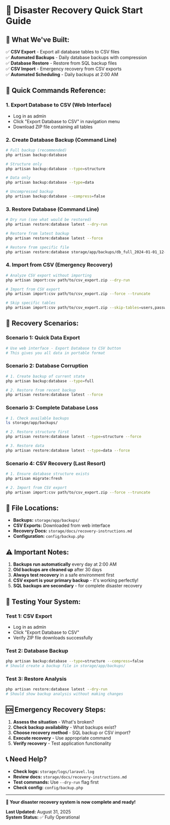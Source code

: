 # 🚨 Disaster Recovery Quick Start Guide

## 🎯 **What We've Built:**

✅ **CSV Export** - Export all database tables to CSV files  
✅ **Automated Backups** - Daily database backups with compression  
✅ **Database Restore** - Restore from SQL backup files  
✅ **CSV Import** - Emergency recovery from CSV exports  
✅ **Automated Scheduling** - Daily backups at 2:00 AM

## 🚀 **Quick Commands Reference:**

### **1. Export Database to CSV (Web Interface)**

-   Log in as admin
-   Click "Export Database to CSV" in navigation menu
-   Download ZIP file containing all tables

### **2. Create Database Backup (Command Line)**

```bash
# Full backup (recommended)
php artisan backup:database

# Structure only
php artisan backup:database --type=structure

# Data only
php artisan backup:database --type=data

# Uncompressed backup
php artisan backup:database --compress=false
```

### **3. Restore Database (Command Line)**

```bash
# Dry run (see what would be restored)
php artisan restore:database latest --dry-run

# Restore from latest backup
php artisan restore:database latest --force

# Restore from specific file
php artisan restore:database storage/app/backups/db_full_2024-01-01_12-00-00.sql
```

### **4. Import from CSV (Emergency Recovery)**

```bash
# Analyze CSV export without importing
php artisan import:csv path/to/csv_export.zip --dry-run

# Import from CSV export
php artisan import:csv path/to/csv_export.zip --force --truncate

# Skip specific tables
php artisan import:csv path/to/csv_export.zip --skip-tables=users,password_reset_tokens
```

## 🔄 **Recovery Scenarios:**

### **Scenario 1: Quick Data Export**

```bash
# Use web interface - Export Database to CSV button
# This gives you all data in portable format
```

### **Scenario 2: Database Corruption**

```bash
# 1. Create backup of current state
php artisan backup:database --type=full

# 2. Restore from recent backup
php artisan restore:database latest --force
```

### **Scenario 3: Complete Database Loss**

```bash
# 1. Check available backups
ls storage/app/backups/

# 2. Restore structure first
php artisan restore:database latest --type=structure --force

# 3. Restore data
php artisan restore:database latest --type=data --force
```

### **Scenario 4: CSV Recovery (Last Resort)**

```bash
# 1. Ensure database structure exists
php artisan migrate:fresh

# 2. Import from CSV export
php artisan import:csv path/to/csv_export.zip --force --truncate
```

## 📁 **File Locations:**

-   **Backups:** `storage/app/backups/`
-   **CSV Exports:** Downloaded from web interface
-   **Recovery Docs:** `storage/docs/recovery-instructions.md`
-   **Configuration:** `config/backup.php`

## ⚠️ **Important Notes:**

1. **Backups run automatically** every day at 2:00 AM
2. **Old backups are cleaned up** after 30 days
3. **Always test recovery** in a safe environment first
4. **CSV export is your primary backup** - it's working perfectly!
5. **SQL backups are secondary** - for complete disaster recovery

## 🧪 **Testing Your System:**

### **Test 1: CSV Export**

-   Log in as admin
-   Click "Export Database to CSV"
-   Verify ZIP file downloads successfully

### **Test 2: Database Backup**

```bash
php artisan backup:database --type=structure --compress=false
# Should create a backup file in storage/app/backups/
```

### **Test 3: Restore Analysis**

```bash
php artisan restore:database latest --dry-run
# Should show backup analysis without making changes
```

## 🆘 **Emergency Recovery Steps:**

1. **Assess the situation** - What's broken?
2. **Check backup availability** - What backups exist?
3. **Choose recovery method** - SQL backup or CSV import?
4. **Execute recovery** - Use appropriate command
5. **Verify recovery** - Test application functionality

## 📞 **Need Help?**

-   **Check logs:** `storage/logs/laravel.log`
-   **Review docs:** `storage/docs/recovery-instructions.md`
-   **Test commands:** Use `--dry-run` flag first
-   **Check config:** `config/backup.php`

---

**🎉 Your disaster recovery system is now complete and ready!**

**Last Updated:** August 31, 2025  
**System Status:** ✅ Fully Operational
